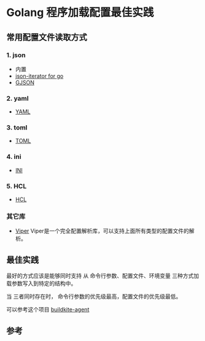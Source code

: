 # Golang 程序加载配置最佳实践

## 常用配置文件读取方式

### 1. json

- 内置
- [json-iterator for go](https://github.com/json-iterator/go)
- [GJSON ](https://github.com/tidwall/gjson)

### 2. yaml

- [YAML](https://github.com/go-yaml/yaml)

### 3. toml

- [TOML](https://github.com/BurntSushi/toml)

### 4. ini

- [INI](https://github.com/go-ini/ini)


### 5. HCL

- [HCL](https://github.com/hashicorp/hcl)

### 其它库

- [Viper](https://github.com/spf13/viper) Viper是一个完全配置解析库，可以支持上面所有类型的配置文件的解析。

## 最佳实践

最好的方式应该是能够同时支持 从 命令行参数、配置文件、环境变量 三种方式加载参数写入到特定的结构中。 

当 三者同时存在时， 命令行参数的优先级最高，配置文件的优先级最低。

可以参考这个项目  [buildkite-agent](https://github.com/buildkite/agent)

## 参考
